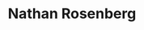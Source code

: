 ---
title: Nathan Rosenberg
layout: person
group: people
affiliation:
- class: Fall 2014
  role: Student
picture: /img/people/nathan_rosenberg.jpeg
pictureMed: /img/peopleMed/nathan_rosenberg.jpeg
twitter: RosenbergNathan
github:
website: http://nathanrosenberg.com
place: Brooklyn, NY
---